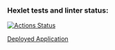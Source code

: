 ### Hexlet tests and linter status:
[![Actions Status](https://github.com/bdcry/frontend-project-12/actions/workflows/hexlet-check.yml/badge.svg)](https://github.com/bdcry/frontend-project-12/actions)


[Deployed Application](https://frontend-project-12-v6ef.onrender.com)